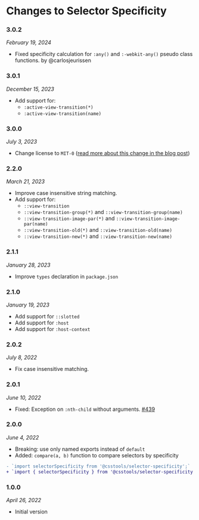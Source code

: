 # Changes to Selector Specificity

### 3.0.2

_February 19, 2024_

- Fixed specificity calculation for `:any()` and `:-webkit-any()` pseudo class functions. by @carlosjeurissen

### 3.0.1

_December 15, 2023_

- Add support for:
	- `:active-view-transition(*)`
	- `:active-view-transition(name)`

### 3.0.0

_July 3, 2023_

- Change license to `MIT-0` ([read more about this change in the blog post](https://preset-env.cssdb.org/blog/license-change/))

### 2.2.0

_March 21, 2023_

- Improve case insensitive string matching.
- Add support for:
	- `::view-transition`
	- `::view-transition-group(*)` and `::view-transition-group(name)`
	- `::view-transition-image-par(*)` and `::view-transition-image-par(name)`
	- `::view-transition-old(*)` and `::view-transition-old(name)`
	- `::view-transition-new(*)` and `::view-transition-new(name)`

### 2.1.1

_January 28, 2023_

- Improve `types` declaration in `package.json`

### 2.1.0

_January 19, 2023_

- Add support for `::slotted`
- Add support for `:host`
- Add support for `:host-context`

### 2.0.2

_July 8, 2022_

- Fix case insensitive matching.

### 2.0.1

_June 10, 2022_

- Fixed: Exception on `:nth-child` without arguments. [#439](https://github.com/csstools/postcss-plugins/issues/439)

### 2.0.0

_June 4, 2022_

- Breaking: use only named exports instead of `default`
- Added: `compare(a, b)` function to compare selectors by specificity

```diff
- `import selectorSpecificity from '@csstools/selector-specificity';`
+ `import { selectorSpecificity } from '@csstools/selector-specificity';`
```

### 1.0.0

_April 26, 2022_

- Initial version
